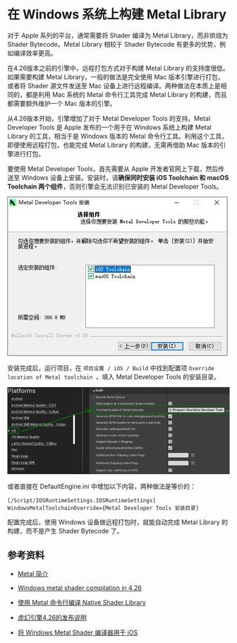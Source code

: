 # 在 Windows 系统上构建 Metal Library

对于 Apple 系列的平台，通常需要将 Shader 编译为 Metal Library，而非烘焙为 Shader Bytecode。Metal Library 相较于 Shader Bytecode 有更多的优势，例如编译效率更高。

在4.26版本之前的引擎中，远程打包方式对于构建 Metal Library 的支持度很低。如果需要构建 Metal Library，一般的做法是完全使用 Mac 版本引擎进行打包，或者将 Shader 源文件发送至 Mac 设备上进行远程编译。两种做法在本质上是相同的，都是利用 Mac 系统的 Metal 命令行工具完成 Metal Library 的构建，而且都需要额外维护一个 Mac 版本的引擎。

从4.26版本开始，引擎增加了对于 Metal Developer Tools 的支持。Metal Developer Tools 是 Apple 发布的一个用于在 Windows 系统上构建 Metal Library 的工具，相当于是 Windows 版本的 Metal 命令行工具。利用这个工具，即便使用远程打包，也能完成 Metal Library 的构建，无需再借助 Mac 版本的引擎进行打包。

要使用 Metal Developer Tools，首先需要从 Apple 开发者官网上下载，然后传送至 Windows 设备上安装。安装时，请**确保同时安装 iOS Toolchain 和 macOS Toolchain 两个组件**，否则引擎会无法识别已安装的 Metal Developer Tools。

![](windows_metal_library/install_wizard.png)

安装完成后，运行项目，在 `项目设置 / iOS / Build` 中找到配置项 `Override location of Metal toolchain `，填入 Metal Developer Tools 的安装目录。

![](windows_metal_library/project_settings.png)

或者直接在 DefaultEngine.ini 中增加以下内容，两种做法是等价的：

```
[/Script/IOSRuntimeSettings.IOSRuntimeSettings]
WindowsMetalToolchainOverride={Metal Developer Tools 安装目录}
```

配置完成后，使用 Windows 设备做远程打包时，就能自动完成 Metal Library 的构建，而不是产生 Shader Bytecode 了。


## 参考资料

+ [Metal 简介](https://developer.apple.com/metal/)

+ [Windows metal shader compilation in 4.26](https://forums.unrealengine.com/t/windows-metal-shader-compilation-in-4-26/155048)

+ [使用 Metal 命令行编译 Native Shader Library](https://developer.apple.com/documentation/metal/libraries/building_a_library_with_metal_s_command-line_tools)

+ [虚幻引擎4.26的发布说明](https://docs.unrealengine.com/en-US/WhatsNew/Builds/ReleaseNotes/4_26/index.html)

+ [将 Windows Metal Shader 编译器用于 iOS](https://docs.unrealengine.com/en-US/SharingAndReleasing/Mobile/iOS/WindowsMetalShader/index.html)
